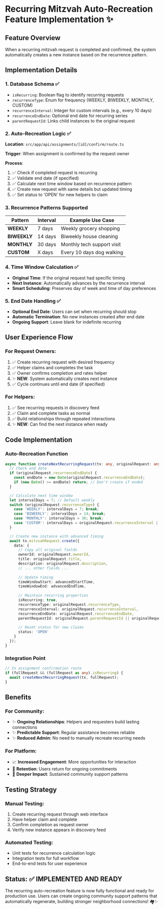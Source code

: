 # Recurring Mitzvah Auto-Recreation Feature Implementation ✨

## Feature Overview
When a recurring mitzvah request is completed and confirmed, the system automatically creates a new instance based on the recurrence pattern.

## Implementation Details

### 1. Database Schema ✅
- `isRecurring`: Boolean flag to identify recurring requests
- `recurrenceType`: Enum for frequency (WEEKLY, BIWEEKLY, MONTHLY, CUSTOM)
- `recurrenceInterval`: Integer for custom intervals (e.g., every 10 days)
- `recurrenceEndDate`: Optional end date for recurring series
- `parentRequestId`: Links child instances to the original request

### 2. Auto-Recreation Logic ✅
**Location**: `src/app/api/assignments/[id]/confirm/route.ts`

**Trigger**: When assignment is confirmed by the request owner

**Process**:
1. ✅ Check if completed request is recurring
2. ✅ Validate end date (if specified)
3. ✅ Calculate next time window based on recurrence pattern
4. ✅ Create new request with same details but updated timing
5. ✅ Set status to 'OPEN' for new helpers to claim

### 3. Recurrence Patterns Supported

| Pattern | Interval | Example Use Case |
|---------|----------|------------------|
| **WEEKLY** | 7 days | Weekly grocery shopping |
| **BIWEEKLY** | 14 days | Biweekly house cleaning |
| **MONTHLY** | 30 days | Monthly tech support visit |
| **CUSTOM** | X days | Every 10 days dog walking |

### 4. Time Window Calculation ✅
- **Original Time**: If the original request had specific timing
- **Next Instance**: Automatically advances by the recurrence interval
- **Smart Scheduling**: Preserves day of week and time of day preferences

### 5. End Date Handling ✅
- **Optional End Date**: Users can set when recurring should stop
- **Automatic Termination**: No new instances created after end date
- **Ongoing Support**: Leave blank for indefinite recurring

## User Experience Flow

### For Request Owners:
1. ✅ Create recurring request with desired frequency
2. ✅ Helper claims and completes the task
3. ✅ Owner confirms completion and rates helper
4. ✨ **NEW**: System automatically creates next instance
5. ✅ Cycle continues until end date (if specified)

### For Helpers:
1. ✅ See recurring requests in discovery feed
2. ✅ Claim and complete tasks as normal
3. ✅ Build relationships through repeated interactions
4. ✨ **NEW**: Can find the next instance when ready

## Code Implementation

### Auto-Recreation Function
```typescript
async function createNextRecurringRequest(tx: any, originalRequest: any) {
  // Check end date
  if (originalRequest.recurrenceEndDate) {
    const endDate = new Date(originalRequest.recurrenceEndDate);
    if (new Date() >= endDate) return; // Don't create if ended
  }

  // Calculate next time window
  let intervalDays = 7; // Default weekly
  switch (originalRequest.recurrenceType) {
    case 'WEEKLY': intervalDays = 7; break;
    case 'BIWEEKLY': intervalDays = 14; break;
    case 'MONTHLY': intervalDays = 30; break;
    case 'CUSTOM': intervalDays = originalRequest.recurrenceInterval || 7; break;
  }

  // Create new instance with advanced timing
  await tx.mitzvahRequest.create({
    data: {
      // Copy all original fields
      ownerId: originalRequest.ownerId,
      title: originalRequest.title,
      description: originalRequest.description,
      // ... other fields ...
      
      // Update timing
      timeWindowStart: advancedStartTime,
      timeWindowEnd: advancedEndTime,
      
      // Maintain recurring properties
      isRecurring: true,
      recurrenceType: originalRequest.recurrenceType,
      recurrenceInterval: originalRequest.recurrenceInterval,
      recurrenceEndDate: originalRequest.recurrenceEndDate,
      parentRequestId: originalRequest.parentRequestId || originalRequest.id,
      
      // Reset status for new claims
      status: 'OPEN'
    }
  });
}
```

### Integration Point
```typescript
// In assignment confirmation route
if (fullRequest && (fullRequest as any).isRecurring) {
  await createNextRecurringRequest(tx, fullRequest);
}
```

## Benefits

### For Community:
- ✨ **Ongoing Relationships**: Helpers and requesters build lasting connections
- ✨ **Predictable Support**: Regular assistance becomes reliable
- ✨ **Reduced Admin**: No need to manually recreate recurring needs

### For Platform:
- 📈 **Increased Engagement**: More opportunities for interaction
- 🔄 **Retention**: Users return for ongoing commitments
- 💝 **Deeper Impact**: Sustained community support patterns

## Testing Strategy

### Manual Testing:
1. Create recurring request through web interface
2. Have helper claim and complete
3. Confirm completion as request owner
4. Verify new instance appears in discovery feed

### Automated Testing:
- Unit tests for recurrence calculation logic
- Integration tests for full workflow
- End-to-end tests for user experience

## Status: ✅ IMPLEMENTED AND READY

The recurring auto-recreation feature is now fully functional and ready for production use. Users can create ongoing community support patterns that automatically regenerate, building stronger neighborhood connections! 🏘️✨
